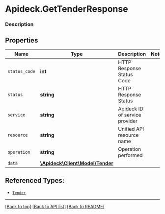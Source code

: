 # Apideck.GetTenderResponse

### Description

## Properties
Name | Type | Description | Notes
------------ | ------------- | ------------- | -------------
`status_code` | **int** | HTTP Response Status Code | 
`status` | **string** | HTTP Response Status | 
`service` | **string** | Apideck ID of service provider | 
`resource` | **string** | Unified API resource name | 
`operation` | **string** | Operation performed | 
`data` | [**\Apideck\Client\Model\Tender**](Tender.md) |  | 





## Referenced Types:





* [`Tender`](Tender.md)

---

[[Back to top]](#) [[Back to API list]](../../../../README.md#documentation-for-api-endpoints) [[Back to README]](../../../../README.md)



